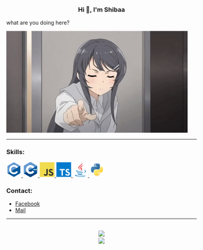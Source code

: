 <h3 align="center">Hi 👋, I'm Shibaa</h3>
<p>what are you doing here?</p>
<a href="https://aobuta.fandom.com/wiki/Mai_Sakurajima" target="_blank" alt="my wife =))">
<img src="./assets/sakurajima.gif"></img>
</a>

<hr>
<h3>Skills:</h3>
<a href="https://www.mingw-w64.org" target="_blank">
    <img src="https://raw.githubusercontent.com/devicons/devicon/master/icons/c/c-original.svg" alt="c" width="40" height="40">
</a>
<a href="https://www.mingw-w64.org" target="_blank">
    <img src="https://raw.githubusercontent.com/devicons/devicon/master/icons/cplusplus/cplusplus-original.svg" alt="cplusplus" width="40" height="40"/>
</a>
<a href="https://nodejs.org/en/" target="_blank">
    <img src="https://raw.githubusercontent.com/devicons/devicon/master/icons/javascript/javascript-original.svg" alt="javascript" width="40" height="40"/>
</a>
<a href="https://www.typescriptlang.org/" target="_blank">
    <img src="https://raw.githubusercontent.com/devicons/devicon/master/icons/typescript/typescript-original.svg" alt="typescript" width="40" height="40"/>
</a>
<a href="https://www.java.com/en/" target="_blank">
    <img src="https://raw.githubusercontent.com/devicons/devicon/master/icons/java/java-original.svg" alt="java" width="40" height="40"/>
</a>
<a href="https://www.python.org" target="_blank">
    <img src="https://raw.githubusercontent.com/devicons/devicon/master/icons/python/python-original.svg" alt="python" width="40" height="40"/>
</a>
<br>
<h3>Contact:</h3>
<ul>
    <li><a href="https://www.facebook.com/shibasama.dev/">Facebook</a>
</li>
    <li><a href="mailto:truong9c2208@gmail.com">Mail</a></li>
</ul>

<hr>
<br>

<div align="center">
    <img src="https://github-readme-stats.vercel.app/api/top-langs/?username=truong9c2208&langs_count=8&layout=compact&theme=tokyonight&count_private=true"><br>
    <img src="https://github-readme-stats.vercel.app/api?username=truong9c2208&show_icons=true&theme=tokyonight&count_private=true">
</div>
